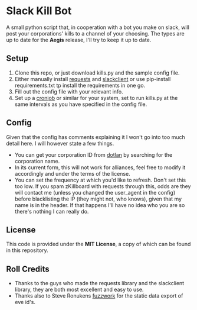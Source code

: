 # Slack Kill Bot

A small python script that, in cooperation with a bot you make on slack, will post your corporations' kills to a channel of your choosing.
The types are up to date for the **Aegis** release, I'll try to keep it up to date. 

## Setup

1. Clone this repo, or just download kills.py and the sample config file.
2. Either manually install [requests](http://www.python-requests.org/en/latest/) and [slackclient](https://github.com/slackhq/python-slackclient) or use pip-install requirements.txt tp install the requirements in one go.
3. Fill out the config file with your relevant info.
4. Set up a [cronjob](http://askubuntu.com/questions/2368/how-do-i-set-up-a-cron-job) or similar for your system, set to run kills.py at the same intervals as you have specified in the config file.

## Config

Given that the config has comments explaining it I won't go into too much detail here. I will however state a few things.

- You can get your corporation ID from [dotlan](http://evemaps.dotlan.net/) by searching for the corporation name.
- In its current form, this will not work for alliances, feel free to modify it accordingly and under the terms of the license.
- You can set the frequency at which you'd like to refresh. Don't set this too low. If you spam zKillboard with requests through this, odds are they will contact me (unless you changed the user_agent in the config) before blacklisting the IP (they might not, who knows), given that my name is in the header. If that happens I'll have no idea who you are so there's nothing I can really do.


## License

This code is provided under the **MIT License**, a copy of which can be found in this repository.

## Roll Credits

- Thanks to the guys who made the requests library and the slackclient library, they are both most excellent and easy to use.
- Thanks also to Steve Ronukens [fuzzwork](https://www.fuzzwork.co.uk/) for the static data export of eve id's.

